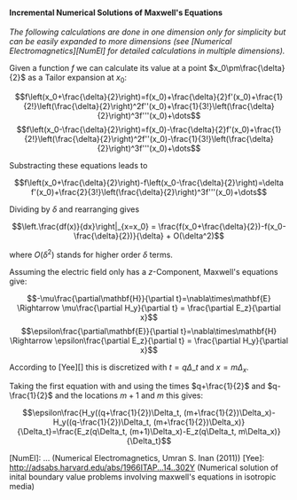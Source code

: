 #### Incremental Numerical Solutions of Maxwell's Equations

_The following calculations are done in one dimension only for simplicity but can be easily expanded to more dimensions (see [Numerical Electromagnetics][NumEl] for detailed calculations in multiple dimensions)._

Given a function $f$ we can calculate its value at a point $x_0\pm\frac{\delta}{2}$ as a Tailor expansion at $x_0$:

$$f\left(x_0+\frac{\delta}{2}\right)=f(x_0)+\frac{\delta}{2}f'(x_0)+\frac{1}{2!}\left(\frac{\delta}{2}\right)^2f''(x_0)+\frac{1}{3!}\left(\frac{\delta}{2}\right)^3f'''(x_0)+\dots$$
$$f\left(x_0-\frac{\delta}{2}\right)=f(x_0)-\frac{\delta}{2}f'(x_0)+\frac{1}{2!}\left(\frac{\delta}{2}\right)^2f''(x_0)-\frac{1}{3!}\left(\frac{\delta}{2}\right)^3f'''(x_0)+\dots$$

Substracting these equations leads to

$$f\left(x_0+\frac{\delta}{2}\right)-f\left(x_0-\frac{\delta}{2}\right)=\delta f'(x_0)+\frac{2}{3!}\left(\frac{\delta}{2}\right)^3f'''(x_0)+\dots$$

Dividing by $\delta$ and rearranging gives

$$\left.\frac{df(x)}{dx}\right|_{x=x_0} = \frac{f(x_0+\frac{\delta}{2})-f(x_0-\frac{\delta}{2})}{\delta} + O(\delta^2)$$

where $O(\delta^2)$ stands for higher order $\delta$ terms.

Assuming the electric field only has a $z$-Component, Maxwell's equations give:

$$-\mu\frac{\partial\mathbf{H}}{\partial t}=\nabla\times\mathbf{E} \Rightarrow \mu\frac{\partial H_y}{\partial t} = \frac{\partial E_z}{\partial x}$$
$$\epsilon\frac{\partial\mathbf{E}}{\partial t}=\nabla\times\mathbf{H} \Rightarrow \epsilon\frac{\partial E_z}{\partial t} = \frac{\partial H_y}{\partial x}$$

According to [Yee][] this is discretized with $t=q\Delta\_t$ and $x=m\Delta_x$.

Taking the first equation with and using the times $q+\frac{1}{2}$ and $q-\frac{1}{2}$ and the locations $m+1$ and $m$ this gives:

$$\epsilon\frac{H_y((q+\frac{1}{2})\Delta_t, (m+\frac{1}{2})\Delta_x)-H_y((q-\frac{1}{2})\Delta_t, (m+\frac{1}{2})\Delta_x)}{\Delta_t}=\frac{E_z(q\Delta_t, (m+1)\Delta_x)-E_z(q\Delta_t, m\Delta_x)}{\Delta_t}$$

[NumEl]: ... (Numerical Electromagnetics, Umran S. Inan (2011))
[Yee]: http://adsabs.harvard.edu/abs/1966ITAP...14..302Y (Numerical solution of inital boundary value problems involving maxwell's equations in isotropic media)
